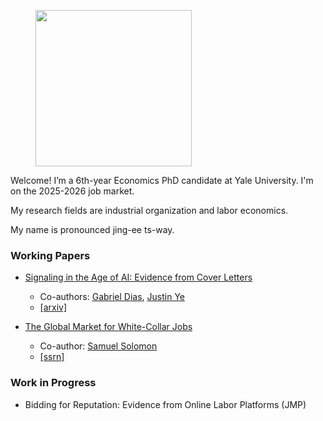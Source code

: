 
<figure>
  <img src="images/portrait.jpg" width="250" >
</figure>


Welcome! I’m a 6th-year Economics PhD candidate at Yale University. I'm on the 2025-2026 job market.

My research fields are industrial organization and labor economics. 

My name is pronounced jing-ee ts-way.

### Working Papers

* [Signaling in the Age of AI: Evidence from Cover Letters](/Signaling_AI_Cui_Dias_Ye.pdf) 
	- Co-authors: [Gabriel Dias](https://economics.yale.edu/people/gabriel-dias-santamarina), [Justin Ye](https://economics.yale.edu/people/justin-ye)
	- [[arxiv]](https://arxiv.org/abs/2509.25054)

* [The Global Market for White-Collar Jobs](/CuiSolomonWhiteCollarGlobalization.pdf)  
	- Co-author: [Samuel Solomon](https://www.samuelmsolomon.com/)
	- [[ssrn]](https://papers.ssrn.com/sol3/papers.cfm?abstract_id=4942498)


### Work in Progress

* Bidding for Reputation: Evidence from Online Labor Platforms (JMP)





